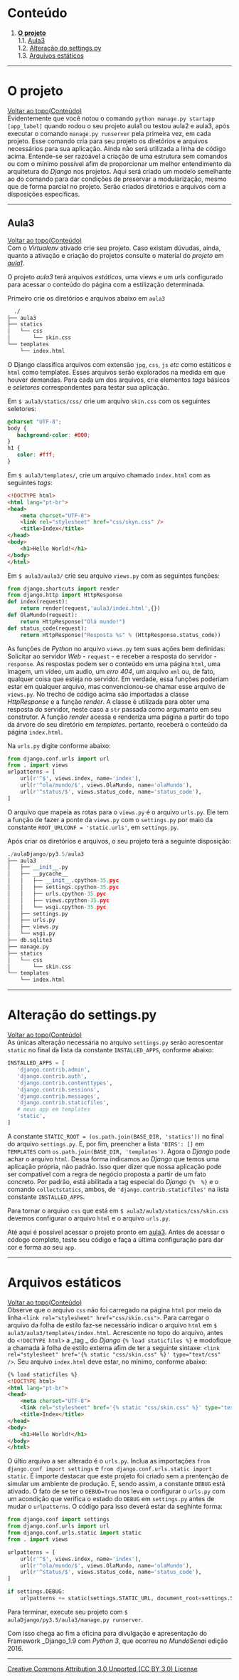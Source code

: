 # Conteúdo

1. **[O projeto](#o-projeto)**  
1.1. [Aula3](#aula3)  
1.2. [Alteração do settings.py](#alteração-do-settingspy)  
1.3. [Arquivos estáticos](#arquivos-estáticos)

---

# O projeto
[Voltar ao topo(Conteúdo)](#conteúdo)  
Evidentemente que você notou o comando ```python manage.py startapp [app_label]``` quando rodou o seu projeto aula1 ou testou aula2 e aula3, após executar o comando ```manage.py runserver``` pela primeira vez, em cada projeto. Esse comando cria para seu projeto os diretórios e arquivos necessários para sua aplicação. Ainda não será utilizada a linha de código acima. Entende-se ser razoável a criação de uma estrutura sem comandos ou com o mínimo possível afim de proporcionar um melhor entendimento da arquitetura do _Django_ nos projetos. Aqui será criado um modelo semelhante ao do comando para dar condições de preservar a modularização, mesmo que de forma parcial no projeto. Serão criados diretórios e arquivos com a disposições específicas.

---

## Aula3
[Voltar ao topo(Conteúdo)](#conteúdo)  
Com o _Virtualenv_ ativado crie seu projeto. Caso existam dúvudas, ainda, quanto a ativação e criação do projetos consulte o material do _projeto_ em [_aula1_](https://github.com/tmenegaz/django/blob/master/projeto1.md#o-projeto).

O projeto _aula3_ terá arquivos _estáticos_, uma views e um _urls_ configurado para acessar o conteúdo do página com a estilização determinada.

Primeiro crie os diretórios e arquivos abaixo em `aula3`
```sh
  ./
├── aula3
├── statics
│   └── css
│       └── skin.css
└── templates
    └── index.html

```

O Django classifica arquivos com extensão ```jpg```, ```css```, ```js``` _etc_ como estáticos e ```html``` como templates. Esses arquivos serão explorados na medida em que houver demandas. Para cada um dos arquivos, crie elementos _tags_ básicos e _seletores_ correspondentes para testar sua aplicação.

Em ```$ aula3/statics/css/``` crie um arquivo ```skin.css``` com os seguintes seletores:
 ```css
 @charset "UTF-8";
body {
    background-color: #000;
}
h1 {
    color: #fff;
}
 ```

Em ```$ aula3/templates/```, crie um arquivo chamado ```index.html``` com as seguintes _tags_:
```html
<!DOCTYPE html>
<html lang="pt-br">
<head>
    <meta charset="UTF-8">
    <link rel="stylesheet" href="css/skyn.css" />
    <title>Index</title>
</head>
<body>
    <h1>Hello World!</h1>
</body>
</html>
```

Em ```$ aula3/aula3/``` crie  seu arquivo ```views.py``` com as seguintes funções:
```py
from django.shortcuts import render
from django.http import HttpResponse
def index(request):
    return render(request,'aula3/index.html',{})
def OlaMundo(request):
    return HttpResponse("Olá mundo!")
def status_code(request):
    return HttpResponse("Resposta %s" % (HttpResponse.status_code))
```
As funções de _Python_ no arquivo ```views.py``` tem suas ações bem definidas: Solicitar ao servidor _Web_ - ```request``` -  e receber a resposta do servidor - ```response```. As respostas podem ser o conteúdo em uma página ```html```, uma imagem, um vídeo, um audio, um _erro_ _404_, um arquivo ```xml``` ou, de fato, qualquer coisa que esteja no servidor. Em verdade, essa funções poderiam estar em qualquer arquivo, mas convencionou-se chamar esse arquivo de ```views.py```.
No trecho de código acima são importadas a classe _HttpResponse_ e a função _render_. A classe é utilizada para obter uma resposta do servidor, neste caso a ```str``` passada como argumanto em seu construtor. A função _render_ acessa e renderiza uma página a partir do topo da árvore do seu diretório em _templates_. portanto, receberá o conteúdo da página ```index.html```.  

Na ```urls.py``` digite conforme abaixo:
```py
from django.conf.urls import url
from . import views
urlpatterns = [
    url(r'^$', views.index, name='index'),
    url(r'^ola/mundo/$', views.OlaMundo, name='olaMundo'),
    url(r'^status/$', views.status_code, name='status_code'),
]
```
O arquivo que mapeia as rotas para o ```views.py``` é o arquivo ```urls.py```.
Ele tem a função de fazer a ponte da ```views.py``` com o ```settings.py``` por maio da constante ```ROOT_URLCONF = 'static.urls'```, em ```settings.py```.

Após criar os diretórios e arquivos, o seu projeto terá a seguinte disposição:
```py
./aulaDjango/py3.5/aula3
├── aula3
│   ├── __init__.py
│   ├── __pycache__
│   │   ├── __init__.cpython-35.pyc
│   │   ├── settings.cpython-35.pyc
│   │   ├── urls.cpython-35.pyc
│   │   ├── views.cpython-35.pyc
│   │   └── wsgi.cpython-35.pyc
│   ├── settings.py
│   ├── urls.py
│   ├── views.py
│   └── wsgi.py
├── db.sqlite3
├── manage.py
├── statics
│   └── css
│       └── skin.css
└── templates
    └── index.html

```

---

# Alteração do settings.py  
[Voltar ao topo(Conteúdo)](#conteúdo)  
As únicas alteração necessária no arquivo ```settings.py``` serão acrescentar ```static``` no final da lista da constante ```INSTALLED_APPS```, conforme abaixo:
 ```py
 INSTALLED_APPS = [
    'django.contrib.admin',
    'django.contrib.auth',
    'django.contrib.contenttypes',
    'django.contrib.sessions',
    'django.contrib.messages',
    'django.contrib.staticfiles',
    # meus app em templates
    'static',
]
```
A constante ```STATIC_ROOT = (os.path.join(BASE_DIR, 'statics'))``` no final do arquivo ```settings.py```. E, por fim, preencher a lista `'DIRS': []` em `TEMPLATES` com `os.path.join(BASE_DIR, 'templates')`.  Agora o _Django_ pode achar o arquivo ```html```. Dessa forma indicamos ao _Django_ que temos uma aplicação própria, não padrão. Isso quer dizer que nossa aplicação pode ser compatível com a regra de negócio proposta a partir de um fato concreto. Por padrão, está abilitada a tag especial do _Django_ ```{%  %}``` e o comando ```collectstatics```, ambos, de ```'django.contrib.staticfiles'``` na lista constante ```INSTALLED_APPS```.

Para tornar o arquivo `css` que está em `$ aula3/aula3/statics/css/skin.css` devemos configurar o arquivo `html` e o arquivo `urls.py`.

Até aqui é possível acessar o projeto pronto em  [aula3](https://github.com/tmenegaz/django/tree/master/aulaDjango/py3.5/aula3). Antes de acessar o códogo completo, teste seu código e faça a última configuração para dar cor e forma ao seu `app`.

---

# Arquivos estáticos
[Voltar ao topo(Conteúdo)](#conteúdo)  
Observe que o arquivo ```css``` não foi carregado na página ```html``` por meio da linha ```<link rel="stylesheet" href="css/skin.css">```. Para carregar o arquivo da folha de estilo faz-se necessário indicar o arquivo `html` em `$ aula3/aula3/templates/index.html`. Acrescente no topo do arquivo, antes do `<!DOCTYPE html>` a _tag _ do _Django_ `{% load staticfiles %}` e modofique a chamada à folha de estilo externa afim de ter a seguinte sintaxe: `<link rel="stylesheet" href='{% static "css/skin.css" %}' type="text/css" />`. Seu arquivo `index.html` deve estar, no mínimo, conforme abaixo:
```html
{% load staticfiles %}
<!DOCTYPE html>
<html lang="pt-br">
<head>
    <meta charset="UTF-8">
    <link rel="stylesheet" href='{% static "css/skin.css" %}' type="text/css" />
    <title>Index</title>
</head>
<body>
    <h1>Hello World!</h1>
</body>
</html>
```
O últio arquivo a ser alterado é o `urls.py`. Inclua as importações `from django.conf import settings` e `from django.conf.urls.static import static`. É importe destacar que este projeto foi criado sem a prentenção de simular um ambiente de produção. E, sendo assim, a constante `DEBUG` está ativado. O fato de se ter o `DEBUD=True` nos leva o configurar o `urls.py` com um acondição que verifica o estado do `DEBUG` em `settings.py` antes de mudar o `urlpatterns`. O código para isso deverá estar da seghinte forma:
```py
from django.conf import settings
from django.conf.urls import url
from django.conf.urls.static import static
from . import views

urlpatterns = [
    url(r'^$', views.index, name='index'),
    url(r'^ola/mundo/$', views.OlaMundo, name='olaMundo'),
    url(r'^status/$', views.status_code, name='status_code'),
]

if settings.DEBUG:
    urlpatterns += static(settings.STATIC_URL, document_root=settings.STATIC_ROOT)
```

Para terminar, execute seu projeto com `$ aulaDjango/py3.5/aula3/manage.py runserver`.

Com isso chega ao fim a oficina para divulgação e apresentação do Framework _Django_1.9 com _Python 3_, que ocorreu no _MundoSenai_ edição 2016.
___


[Creative Commons Attribution 3.0 Unported (CC BY 3.0) License](http://creativecommons.org/licenses/by/3.0/)
